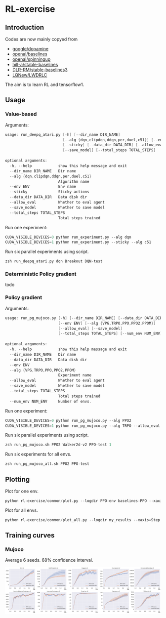 # RL-exercise

## Introduction

Codes are now mainly copyed from

- [google/dopamine](https://github.com/google/dopamine)
- [openai/baselines](https://github.com/openai/baselines)
- [openai/spinningup](https://github.com/openai/spinningup)
- [hill-a/stable-baselines](https://github.com/hill-a/stable-baselines)
- [DLR-RM/stable-baselines3](https://github.com/DLR-RM/stable-baselines3)
- [LQNew/LWDRLC](https://github.com/LQNew/LWDRLC)

The aim is to learn RL and tensorflow1.

## Usage

### Value-based

Arguments:

```c
usage: run_deepq_atari.py [-h] [--dir_name DIR_NAME]
                          [--alg {dqn,clipdqn,ddqn,per,duel,c51}] [--env ENV]
                          [--sticky] [--data_dir DATA_DIR] [--allow_eval]
                          [--save_model] [--total_steps TOTAL_STEPS]

optional arguments:
  -h, --help            show this help message and exit
  --dir_name DIR_NAME   Dir name
  --alg {dqn,clipdqn,ddqn,per,duel,c51}
                        Algorithm name
  --env ENV             Env name
  --sticky              Sticky actions
  --data_dir DATA_DIR   Data disk dir
  --allow_eval          Whether to eval agent
  --save_model          Whether to save model
  --total_steps TOTAL_STEPS
                        Total steps trained
```

Run one experiment:

```c
CUDA_VISIBLE_DEVICES=0 python run_experiment.py --alg dqn
CUDA_VISIBLE_DEVICES=1 python run_experiment.py --sticky --alg c51
```

Run six parallel experiments using script.

```c
zsh run_deepq_atari.py dqn Breakout DQN-test
```

### Deterministic Policy gradient

todo

### Policy gradient

Arguments:

```c
usage: run_pg_mujoco.py [-h] [--dir_name DIR_NAME] [--data_dir DATA_DIR]
                        [--env ENV] [--alg {VPG,TRPO,PPO,PPO2,PPOM}]
                        [--allow_eval] [--save_model]
                        [--total_steps TOTAL_STEPS] [--num_env NUM_ENV]

optional arguments:
  -h, --help            show this help message and exit
  --dir_name DIR_NAME   Dir name
  --data_dir DATA_DIR   Data disk dir
  --env ENV
  --alg {VPG,TRPO,PPO,PPO2,PPOM}
                        Experiment name
  --allow_eval          Whether to eval agent
  --save_model          Whether to save model
  --total_steps TOTAL_STEPS
                        Total steps trained
  --num_env NUM_ENV     Number of envs.
```

Run one experiment:

```c
CUDA_VISIBLE_DEVICES=0 python run_pg_mujoco.py --alg PPO2
CUDA_VISIBLE_DEVICES=1 python run_pg_mujoco.py --alg TRPO --allow_eval
```

Run six parallel experiments using script.

```c
zsh run_pg_mujoco.sh PPO2 Walker2d-v2 PPO-test 1
```

Run six experiments for all envs.

```c
zsh run_pg_mujoco_all.sh PPO2 PPO-test
```

## Plotting

Plot for one env.

```c
python rl-exercise/common/plot.py --logdir PPO-env baselines-PPO --xaxis=Step --value=AvgEpRet --legend PPO-env baselines-PPO
```

Plot for all envs.

```c
python rl-exercise/common/plot_all.py --logdir my_results --xaxis=Step --value=AvgEpRet
```

## Training curves

### Mujoco

Average 6 seeds. 68% confidence interval.

![mujoco](./assets/all25-vec_env.svg)

